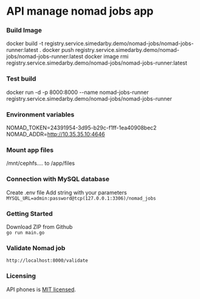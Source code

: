 # API manage nomad jobs app

### Build Image
docker build -t registry.service.simedarby.demo/nomad-jobs/nomad-jobs-runner:latest .
docker push registry.service.simedarby.demo/nomad-jobs/nomad-jobs-runner:latest
docker image rmi registry.service.simedarby.demo/nomad-jobs/nomad-jobs-runner:latest

### Test build
docker run -d -p 8000:8000 --name nomad-jobs-runner registry.service.simedarby.demo/nomad-jobs/nomad-jobs-runner

### Environment variables
NOMAD_TOKEN=24391954-3d95-b29c-f1ff-1ea40908bec2
NOMAD_ADDR=http://10.35.35.10:4646

### Mount app files
/mnt/cephfs.... to /app/files

### Connection with MySQL database
Create .env file
Add string with your parameters
```MYSQL_URL=admin:password@tcp(127.0.0.1:3306)/nomad_jobs```

### Getting Started

Download ZIP from Github  
`go run main.go`

### Validate Nomad job
`http://localhost:8000/validate`

### Licensing

API phones is [MIT licensed](./LICENSE).
